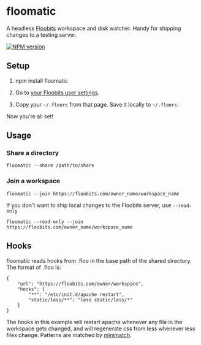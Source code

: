 # floomatic

A headless [Floobits](https://floobits.com/) workspace and disk watcher. Handy for shipping changes to a testing server.

[![NPM version](https://badge.fury.io/js/floomatic.svg)](http://badge.fury.io/js/floomatic)


## Setup

1.
    npm install floomatic

2. Go to [your Floobits user settings](https://floobits.com/dash/settings).
3. Copy your `~/.floorc` from that page. Save it locally to `~/.floorc`.

Now you're all set!


## Usage

### Share a directory

    floomatic --share /path/to/share


### Join a workspace

    floomatic --join https://floobits.com/owner_name/workspace_name

If you don't want to ship local changes to the Floobits server, use `--read-only`

    floomatic --read-only --join https://floobits.com/owner_name/workspace_name


## Hooks

floomatic reads hooks from .floo in the base path of the shared directory. The format of .floo is:

    {
        "url": "https://floobits.com/owner/workspace",
        "hooks": {
            "**": "/etc/init.d/apache restart",
            "static/less/**": "less static/less/*"
        }
    }

The hooks in this example will restart apache whenever any file in the workspace gets changed, and will regenerate css from less whenever less files change. Patterns are matched by [minimatch](https://github.com/isaacs/minimatch/).
